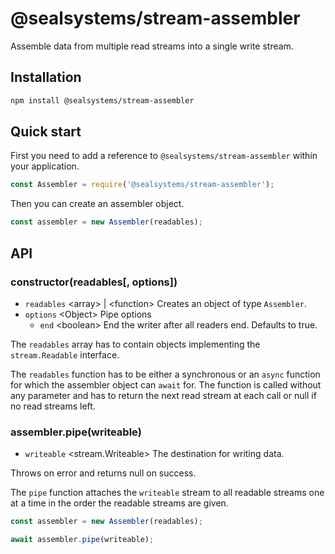 # @sealsystems/stream-assembler

Assemble data from multiple read streams into a single write stream.

## Installation

```bash
npm install @sealsystems/stream-assembler
```

## Quick start

First you need to add a reference to `@sealsystems/stream-assembler` within your application.

```javascript
const Assembler = require('@sealsystems/stream-assembler');
```

Then you can create an assembler object.

```javascript
const assembler = new Assembler(readables);
```

## API

### constructor(readables[, options])

- `readables` &lt;array&gt; | &lt;function&gt; Creates an object of type `Assembler`.
- `options` &lt;Object&gt; Pipe options
  - `end` &lt;boolean&gt; End the writer after all readers end. Defaults to true.

The `readables` array has to contain objects implementing the `stream.Readable` interface.

The `readables` function has to be either a synchronous or an `async` function for which the assembler object can `await` for. The function is called without any parameter and has to return the next read stream at each call or null if no read streams left.

### assembler.pipe(writeable)

- `writeable` <stream.Writeable> The destination for writing data.

Throws on error and returns null on success.

The `pipe` function attaches the `writeable` stream to all readable streams one at a time in the order the readable streams are given.

```javascript
const assembler = new Assembler(readables);

await assembler.pipe(writeable);
```
